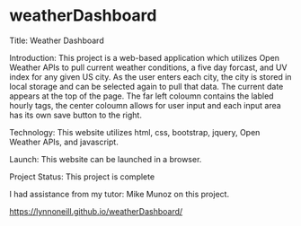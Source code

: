 # weatherDashboard
Title: Weather Dashboard

Introduction: This project is a web-based application which utilizes Open Weather APIs to pull current weather conditions, a five day forcast, and UV index for any given US city.  As the user enters each city, the city is stored in local storage and can be selected again to pull that data.  The current date appears at the top of the page. The far left coloumn contains the labled hourly tags, the center coloumn allows for user input and each input area has its own save button to the right. 

Technology: This website utilizes html, css, bootstrap, jquery, Open Weather APIs, and javascript.

Launch: This website can be launched in a browser.

Project Status: This project is complete

I had assistance from my tutor: Mike Munoz on this project.

https://lynnoneill.github.io/weatherDashboard/
